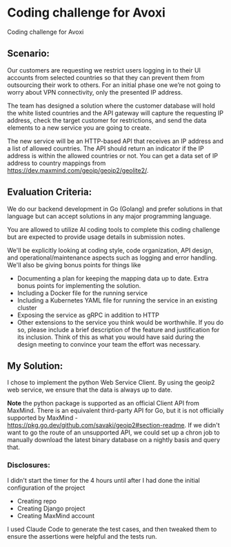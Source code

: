 # Coding challenge for Avoxi
Coding challenge for Avoxi

## Scenario:
Our customers are requesting we restrict users logging in to their UI accounts from selected countries so that they can prevent them from outsourcing their work to others.  For an initial phase one we’re not going to worry about VPN connectivity, only the presented IP address.

The team has designed a solution where the customer database will hold the white listed countries and the API gateway will capture the requesting IP address, check the target customer for restrictions, and send the data elements to a new service you are going to create.  

The new service will be an HTTP-based API that receives an IP address and a list of allowed countries.  The API should return an indicator if the IP address is within the allowed countries or not.  You can get a data set of IP address to country mappings from https://dev.maxmind.com/geoip/geoip2/geolite2/.

## Evaluation Criteria:
We do our backend development in Go (Golang) and prefer solutions in that language but can accept solutions in any major programming language.

You are allowed to utilize AI coding tools to complete this coding challenge but are expected to provide usage details in submission notes.

We'll be explicitly looking at coding style, code organization, API design, and operational/maintenance aspects such as logging and error handling.  We'll also be giving bonus points for things like
* Documenting a plan for keeping the mapping data up to date.  Extra bonus points for implementing the solution.
* Including a Docker file for the running service
* Including a Kubernetes YAML file for running the service in an existing cluster
* Exposing the service as gRPC in addition to HTTP
* Other extensions to the service you think would be worthwhile.  If you do so, please include a brief description of the feature and justification for its inclusion.  Think of this as what you would have said during the design meeting to convince your team the effort was necessary.

## My Solution:
I chose to implement the python Web Service Client. By using the geoip2 web service, we ensure that the data is always up to date.

**Note** the python package is supported as an official Client API from MaxMind.
There is an equivalent third-party API for Go, but it is not officially supported by MaxMind - https://pkg.go.dev/github.com/savaki/geoip2#section-readme.
If we didn't want to go the route of an unsupported API, we could set up a chron job to manually download the latest binary database on a nightly basis and query that.

### Disclosures: 
I didn't start the timer for the 4 hours until after I had done the initial configuration of the project
* Creating repo
* Creating Django project
* Creating MaxMind account

I used Claude Code to generate the test cases, and then tweaked them to ensure the assertions were helpful and the tests run.